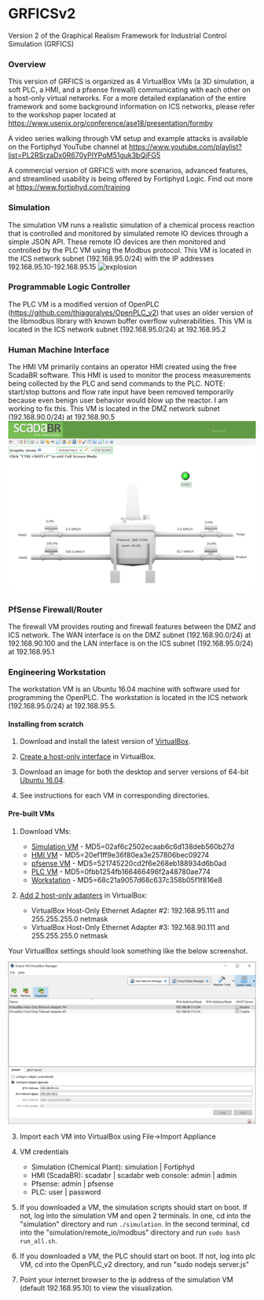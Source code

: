 # GRFICSv2
Version 2 of the Graphical Realism Framework for Industrial Control Simulation (GRFICS)

### Overview

This version of GRFICS is organized as 4 VirtualBox VMs (a 3D simulation, a soft PLC, a HMI, and a pfsense firewall) communicating with each other on a host-only virtual networks. For a more detailed explanation of the entire framework and some background information on ICS networks, please refer to the workshop paper located at https://www.usenix.org/conference/ase18/presentation/formby

A video series walking through VM setup and example attacks is available on the Fortiphyd YouTube channel at 
https://www.youtube.com/playlist?list=PL2RSrzaDx0R670yPlYPqM51guk3bQjFG5

A commercial version of GRFICS with more scenarios, advanced features, and streamlined usability is being offered by Fortiphyd Logic. Find out more at https://www.fortiphyd.com/training

### Simulation

The simulation VM runs a realistic simulation of a chemical process reaction that is controlled and monitored by simulated remote IO devices through a simple JSON API. These remote IO devices are then monitored and controlled by the PLC VM using the Modbus protocol. This VM is located in the ICS network subnet (192.168.95.0/24) with the IP addresses 192.168.95.10-192.168.95.15
![explosion](figures/explosion.png)

### Programmable Logic Controller

The PLC VM is a modified version of OpenPLC (https://github.com/thiagoralves/OpenPLC_v2) that uses an older version of the libmodbus library with known buffer overflow vulnerabilities. This VM is located in the ICS network subnet (192.168.95.0/24) at 192.168.95.2

### Human Machine Interface

The HMI VM primarily contains an operator HMI created using the free ScadaBR software. This HMI is used to monitor the process measurements being collected by the PLC and send commands to the PLC. NOTE: start/stop buttons and flow rate input have been removed temporarily because even benign user behavior would blow up the reactor. I am working to fix this. This VM is located in the DMZ network subnet (192.168.90.0/24) at 192.168.90.5
![hmi](figures/hmi.png)


### PfSense Firewall/Router

The firewall VM provides routing and firewall features between the DMZ and ICS network. The WAN interface is on the DMZ subnet (192.168.90.0/24) at 192.168.90.100 and the LAN interface is on the ICS subnet (192.168.95.0/24) at 192.168.95.1

### Engineering Workstation

The workstation VM is an Ubuntu 16.04 machine with software used for programming the OpenPLC. The workstation is located in the ICS network (192.168.95.0/24) at 192.168.95.5.

#### Installing from scratch

1. Download and install the latest version of [VirtualBox](https://www.virtualbox.org/wiki/Downloads).

2. [Create a host-only interface](https://www.virtualbox.org/manual/ch06.html#network_hostonly) in VirtualBox.

3. Download an image for both the desktop and server versions of 64-bit [Ubuntu 16.04](http://releases.ubuntu.com/16.04/).

4. See instructions for each VM in corresponding directories.

#### Pre-built VMs

1. Download VMs:

   - [Simulation VM](https://netorgft4230013-my.sharepoint.com/:u:/g/personal/dformby_fortiphyd_com/EaBeAxbF6xtEumdsJ7npVz0BeECJnseAMsfAbaLwV3sKOg?e=JRvkcS) - MD5=02af6c2502ecaab6c6d138deb560b27d
   - [HMI VM](https://netorgft4230013-my.sharepoint.com/:u:/g/personal/dformby_fortiphyd_com/Eacy2_AyKsNHsebSady0fGMB95li29AVnQxjHiu89XXpEQ?e=WZxsx0) - MD5=20ef1ff9e36f80ea3e257806bec09274
   - [pfsense VM](https://netorgft4230013-my.sharepoint.com/:u:/g/personal/dformby_fortiphyd_com/ETe9GfHNkOZKh2YuL7oMd1UBs8zhnqmGnqoODuTy2q8alg?e=GqTHB6) - MD5=521745220cd2f6e268eb188934d6b0ad
   - [PLC VM](https://netorgft4230013-my.sharepoint.com/:u:/g/personal/dformby_fortiphyd_com/ER0pG_X5IRNCg477jf2ppo8BdN0t13t9vrNBH92_oOWOHA?e=hNeJ88) - MD5=0fbb1254fb166466496f2a48780ae774
   - [Workstation](https://netorgft4230013-my.sharepoint.com/:u:/g/personal/dformby_fortiphyd_com/EcZuc0Xu7WRBjhIhwWH2MjkBeZ4W1S-k6m4m7Nuk_RHpdQ?e=kHhX7y) - MD5=68c21a9057d68c637c358b05f1f816e8

2. [Add 2 host-only adapters](https://www.virtualbox.org/manual/ch06.html#network_hostonly) in VirtualBox:
    - VirtualBox Host-Only Ethernet Adapter #2: 192.168.95.111 and 255.255.255.0 netmask
    - VirtualBox Host-Only Ethernet Adapter #3: 192.168.90.111 and 255.255.255.0 netmask

  Your VirtualBox settings should look something like the below screenshot.

  ![netset3](figures/vb_networking.png)


3. Import each VM into VirtualBox using File->Import Appliance

4. VM credentials
    - Simulation (Chemical Plant): simulation | Fortiphyd
    - HMI (ScadaBR): scadabr | scadabr    web console: admin | admin
    - Pfsense: admin | pfsense
    - PLC: user | password

5. If you downloaded a VM, the simulation scripts should start on boot. If not, log into the simulation VM and open 2 terminals. In one, cd into the "simulation" directory and run `./simulation`. In the second terminal, cd into the "simulation/remote_io/modbus" directory and run `sudo bash run_all.sh`.

6. If you downloaded a VM, the PLC should start on boot. If not, log into plc VM, cd into the OpenPLC_v2 directory, and run "sudo nodejs server.js"

7. Point your internet browser to the ip address of the simulation VM (default 192.168.95.10) to view the visualization.
